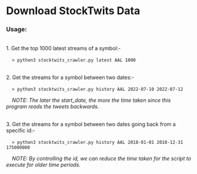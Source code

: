 # Download StockTwits Data

### Usage:
<br/>
1. Get the top 1000 latest streams of a symbol:-

&nbsp;&nbsp;&nbsp;&nbsp;`> python3 stocktwits_crawler.py latest AAL 1000`

<br/>
2. Get the streams for a symbol between two dates:-
   
&nbsp;&nbsp;&nbsp;&nbsp;`> python3 stocktwits_crawler.py history AAL 2022-07-10 2022-07-12`
   
&nbsp;&nbsp;&nbsp;&nbsp;*NOTE: The later the start_date, the more the time taken since this program reads the tweets backwards.*

<br/>
3. Get the streams for a symbol between two dates going back from a specific id:-

&nbsp;&nbsp;&nbsp;&nbsp;`> python3 stocktwits_crawler.py history AAL 2018-01-01 2018-12-31 175000000`

&nbsp;&nbsp;&nbsp;&nbsp;*NOTE: By controlling the id, we can reduce the time taken for the script to execute for older time periods.*
   
